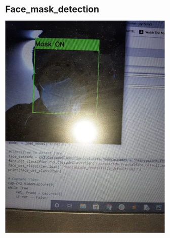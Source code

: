 # Face_mask_detection
![Image](https://github.com/keshav1999/Face_mask_detection/blob/master/WhatsApp%20Image%202020-08-19%20at%2021.59.41.jpeg)
